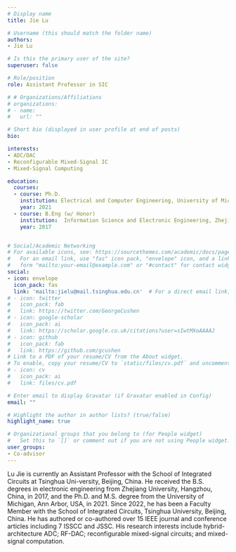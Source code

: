 ```yaml
---
# Display name
title: Jie Lu

# Username (this should match the folder name)
authors:
- Jie Lu

# Is this the primary user of the site?
superuser: false

# Role/position
role: Assistant Professor in SIC

# # Organizations/Affiliations
# organizations:
# - name: 
#   url: ""

# Short bio (displayed in user profile at end of posts)
bio: 

interests:
- ADC/DAC
- Reconfigurable Mixed-Signal IC
- Mixed-Signal Computing

education:
  courses:
  - course: Ph.D.
    institution: Electrical and Computer Engineering, University of Michigan, Ann Arbor, MI, US
    year: 2021
  - course: B.Eng (w/ Honor)
    institution:  Information Science and Electronic Engineering, Zhejiang University, Hangzhou, Zhejiang, China
    year: 2017


# Social/Academic Networking
# For available icons, see: https://sourcethemes.com/academic/docs/page-builder/#icons
#   For an email link, use "fas" icon pack, "envelope" icon, and a link in the
#   form "mailto:your-email@example.com" or "#contact" for contact widget.
social:
- icon: envelope
  icon_pack: fas
  link: 'mailto:jielu@mail.tsinghua.edu.cn'  # For a direct email link, use "mailto:test@example.org".
# - icon: twitter
#   icon_pack: fab
#   link: https://twitter.com/GeorgeCushen
# - icon: google-scholar
#   icon_pack: ai
#   link: https://scholar.google.co.uk/citations?user=sIwtMXoAAAAJ
# - icon: github
#   icon_pack: fab
#   link: https://github.com/gcushen
# Link to a PDF of your resume/CV from the About widget.
# To enable, copy your resume/CV to `static/files/cv.pdf` and uncomment the lines below.
# - icon: cv
#   icon_pack: ai
#   link: files/cv.pdf

# Enter email to display Gravatar (if Gravatar enabled in Config)
email: ""

# Highlight the author in author lists? (true/false)
highlight_name: true

# Organizational groups that you belong to (for People widget)
#   Set this to `[]` or comment out if you are not using People widget.
user_groups:
- Co-advisor
---
```

Lu Jie is currently an Assistant Professor with the School of Integrated Circuits at Tsinghua Uni-versity, Beijing, China. He received the B.S. degrees in electronic engineering from Zhejiang University, Hangzhou, China, in 2017, and the Ph.D. and M.S. degree from the University of Michigan, Ann Arbor, USA, in 2021. Since 2022, he has been a Faculty Member with the School of Integrated Circuits, Tsinghua University, Beijing, China. He has authored or co-authored over 15 IEEE journal and conference articles including 7 ISSCC and JSSC. His research interests include hybrid-architecture ADC; RF-DAC; reconfigurable mixed-signal circuits; and mixed-signal computation. 
